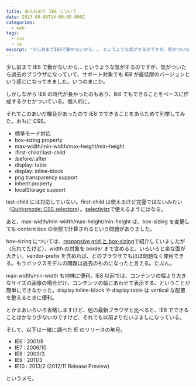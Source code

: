 ```yaml
---
title: あらためて IE8 について
date: 2013-08-08T14:00:00.000Z
categories:
  - web
tags:
  - css
  - ie
excerpt: "少し前までIE6で動かないから... というような気がするのですが、気がついたら過去のブラウザになっていて、サポート対象でもIE8が最低限のバージョンという感じになってきました。いつのまにか。  しかしながらIE6の時代が長かったのもあり、IE6でもできることをベースに作成するクセがついている。個人的に。"
---
```


少し前まで IE6 で動かないから... というような気がするのですが、気がついたら過去のブラウザになっていて、サポート対象でも IE8 が最低限のバージョンという感じになってきました。いつのまにか。

しかしながら IE6 の時代が長かったのもあり、IE6 でもできることをベースに作成するクセがついている。個人的に。

それでこのあいだ機会があったので IE8 でできることをあらためて列挙してみた。おもに CSS。

- 標準モード対応
- box-sizing property
- max-width/min-width/max-height/min-height
- :first-child/:last-child
- :before/:after
- display: table
- display: inline-block
- png transparency support
- inherit property
- localStorage support

last-child には対応していない。first-child は使えるけど完璧ではないみたい（[Quirksmode: CSS selectors](http://quirksmode.org/css/selectors/#t51)）。[selectivizr](http://selectivizr.com/)で使えるようにはなる。

あと、max-width/min-width/max-height/min-height は、box-sizing を変更しても content box の状態で計算されるという問題がありました。

box-sizing については、[responsive grid と box-sizing](/blog//2012/05/responsive_grid_box-sizing/)で紹介していましたが（忘れてたけど）、width の対象を border まで含めると、いろいろと楽な面が大きい。vendor-prefix を含めれば、どのブラウザでもほぼ問題なく使用できる。もうボックスモデルの問題は過去のものになったと言える。たぶん。

max-width/min-width も地味に便利。IE8 以前では、コンテンツの幅より大きなサイズの画像の場合だけ、コンテンツの幅にあわせて表示する、ということが簡単にできなかった。display:inline-block や display:table は vertical な配置を整えるときに便利。

とかまあいろいろ省略しますけど、他の最新ブラウザと比べると、IE8 でできることはかなり少ないのですけど、それでも以前よりだいぶましになっている。

そして、以下は一緒に調べた IE のリリースの年月。

- IE6 : 2001/8
- IE7 : 2006/10
- IE8 : 2009/3
- IE9 : 2011/3
- IE10 : 2013/2 (2012/11 Release Preview)

というメモ。
